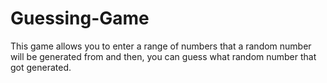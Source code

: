 # Guessing-Game
This game allows you to enter a range of numbers that a random number will be generated from and then, you can guess what random number that got generated.
